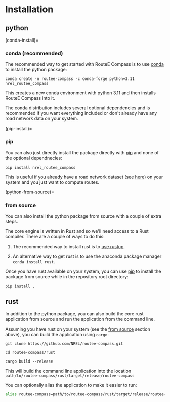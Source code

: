 # Installation

## python

(conda-install)=

### conda (recommended)

The recommended way to get started with RouteE Compass is to use [conda](https://docs.conda.io/en/latest/) to install the python package:

```console
conda create -n routee-compass -c conda-forge python=3.11 nrel_routee_compass
```

This creates a new conda environment with python 3.11 and then installs RouteE Compass into it.

The conda distribution includes several optional dependencies and is recommended if you want everything included or don't already have any road network data on your system.

(pip-install)=

### pip

You can also just directly install the package directly with [pip](https://pypi.org/project/pip/) and none of the optional dependnecies:

```console
pip install nrel_routee_compass
```

This is useful if you already have a road network dataset (see [here](examples/01_open_street_maps_example)) on your system and you just want to compute routes.

(python-from-source)=

### from source

You can also install the python package from source with a couple of extra steps.

The core engine is written in Rust and so we'll need access to a Rust compiler.
There are a couple of ways to do this:

1. The recommended way to install rust is to [use rustup](https://www.rust-lang.org/tools/install).

1. An alternative way to get rust is to use the anaconda package manager `conda install rust`.

Once you have rust available on your system, you can use [pip](https://pypi.org/project/pip/) to install the package from source while in the repository root directory:

```console
pip install .
```

## rust

In addition to the python package, you can also build the core rust application from source and run the application from the command line.

Assuming you have rust on your system (see the [from source](python-from-source) section above), you can build the application using `cargo`:

```console
git clone https://github.com/NREL/routee-compass.git

cd routee-compass/rust

cargo build --release
```

This will build the command line application into the location `path/to/routee-compass/rust/target/release/routee-compass`

You can optionally alias the application to make it easier to run:

```bash
alias routee-compass=path/to/routee-compass/rust/target/release/routee-compass
```
